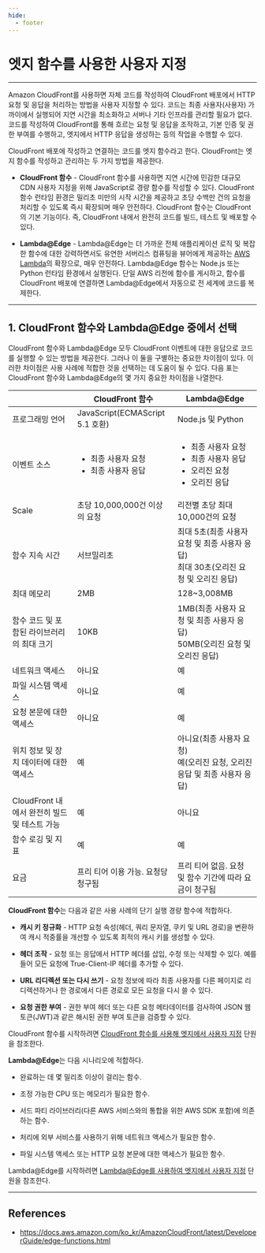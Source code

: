 ```yaml
---
hide:
  - footer
---
```


# 엣지 함수를 사용한 사용자 지정

---

Amazon CloudFront를 사용하면 자체 코드를 작성하여 CloudFront 배포에서 HTTP 요청 및 응답을 처리하는 방법을 사용자 지정할 수 있다. 코드는 최종 사용자(사용자) 가까이에서 실행되어 지연 시간을 최소화하고 서버나 기타 인프라를 관리할 필요가 없다. 코드를 작성하여 CloudFront를 통해 흐르는 요청 및 응답을 조작하고, 기본 인증 및 권한 부여를 수행하고, 엣지에서 HTTP 응답을 생성하는 등의 작업을 수행할 수 있다.

CloudFront 배포에 작성하고 연결하는 코드를 엣지 함수라고 한다. CloudFront는 엣지 함수를 작성하고 관리하는 두 가지 방법을 제공한다.

- **CloudFront 함수** - CloudFront 함수를 사용하면 지연 시간에 민감한 대규모 CDN 사용자 지정을 위해 JavaScript로 경량 함수를 작성할 수 있다. CloudFront 함수 런타임 환경은 밀리초 미만의 시작 시간을 제공하고 초당 수백만 건의 요청을 처리할 수 있도록 즉시 확장되며 매우 안전하다. CloudFront 함수는 CloudFront의 기본 기능이다. 즉, CloudFront 내에서 완전히 코드를 빌드, 테스트 및 배포할 수 있다.

- **Lambda@Edge** - Lambda@Edge는 더 가까운 전체 애플리케이션 로직 및 복잡한 함수에 대한 강력하면서도 유연한 서버리스 컴퓨팅을 뷰어에게 제공하는 [AWS Lambda](http://aws.amazon.com/lambda/)의 확장으로, 매우 안전하다. Lambda@Edge 함수는 Node.js 또는 Python 런타임 환경에서 실행된다. 단일 AWS 리전에 함수를 게시하고, 함수를 CloudFront 배포에 연결하면 Lambda@Edge에서 자동으로 전 세계에 코드를 복제한다.

---

## 1. CloudFront 함수와 Lambda@Edge 중에서 선택

CloudFront 함수와 Lambda@Edge 모두 CloudFront 이벤트에 대한 응답으로 코드를 실행할 수 있는 방법을 제공한다. 그러나 이 둘을 구별하는 중요한 차이점이 있다. 이러한 차이점은 사용 사례에 적합한 것을 선택하는 데 도움이 될 수 있다. 다음 표는 CloudFront 함수와 Lambda@Edge의 몇 가지 중요한 차이점을 나열한다.

| | CloudFront 함수 | Lambda@Edge |
| --- | --- | --- |
| 프로그래밍 언어 | JavaScript(ECMAScript 5.1 호환) | Node.js 및 Python |
| 이벤트 소스 | <ul><li>최종 사용자 요청</li><li>최종 사용자 응답</li></ul> | <ul><li>최종 사용자 요청</li><li>최종 사용자 응답</li><li>오리진 요청</li><li>오리진 응답</li></ul> |
| Scale | 초당 10,000,000건 이상의 요청 | 리전별 초당 최대 10,000건의 요청 |
| 함수 지속 시간 | 서브밀리초 | 최대 5초(최종 사용자 요청 및 최종 사용자 응답)</br>최대 30초(오리진 요청 및 오리진 응답) |
| 최대 메모리 | 2MB | 128~3,008MB |
| 함수 코드 및 포함된 라이브러리의 최대 크기 | 10KB | 1MB(최종 사용자 요청 및 최종 사용자 응답)</br>50MB(오리진 요청 및 오리진 응답) |
| 네트워크 액세스 | 아니요 | 예 |
| 파일 시스템 액세스 | 아니요 | 예 |
| 요청 본문에 대한 액세스 | 아니요 | 예 |
| 위치 정보 및 장치 데이터에 대한 액세스 | 예 | 아니요(최종 사용자 요청)</br>예(오리진 요청, 오리진 응답 및 최종 사용자 응답) |
| CloudFront 내에서 완전히 빌드 및 테스트 가능 | 예 | 아니요 |
| 함수 로깅 및 지표 | 예 | 예 |
| 요금 | 프리 티어 이용 가능. 요청당 청구됨 | 프리 티어 없음. 요청 및 함수 기간에 따라 요금이 청구됨 |

**CloudFront 함수**는 다음과 같은 사용 사례의 단기 실행 경량 함수에 적합하다.

- **캐시 키 정규화** - HTTP 요청 속성(헤더, 쿼리 문자열, 쿠키 및 URL 경로)을 변환하여 캐시 적중률을 개선할 수 있도록 최적의 캐시 키를 생성할 수 있다.

- **헤더 조작** - 요청 또는 응답에서 HTTP 헤더를 삽입, 수정 또는 삭제할 수 있다. 예를 들어 모든 요청에 True-Client-IP 헤더를 추가할 수 있다.

- **URL 리디렉션 또는 다시 쓰기** - 요청 정보에 따라 최종 사용자를 다른 페이지로 리디렉션하거나 한 경로에서 다른 경로로 모든 요청을 다시 쓸 수 있다.

- **요청 권한 부여** - 권한 부여 헤더 또는 다른 요청 메타데이터를 검사하여 JSON 웹 토큰(JWT)과 같은 해시된 권한 부여 토큰을 검증할 수 있다.

CloudFront 함수를 시작하려면 [CloudFront 함수를 사용해 엣지에서 사용자 지정](https://docs.aws.amazon.com/ko_kr/AmazonCloudFront/latest/DeveloperGuide/cloudfront-functions.html) 단원을 참조한다.

**Lambda@Edge**는 다음 시나리오에 적합하다.

- 완료하는 데 몇 밀리초 이상이 걸리는 함수.

- 조정 가능한 CPU 또는 메모리가 필요한 함수.

- 서드 파티 라이브러리(다른 AWS 서비스와의 통합을 위한 AWS SDK 포함)에 의존하는 함수.

- 처리에 외부 서비스를 사용하기 위해 네트워크 액세스가 필요한 함수.

- 파일 시스템 액세스 또는 HTTP 요청 본문에 대한 액세스가 필요한 함수.

Lambda@Edge를 시작하려면 [Lambda@Edge를 사용하여 엣지에서 사용자 지정](https://docs.aws.amazon.com/ko_kr/AmazonCloudFront/latest/DeveloperGuide/lambda-at-the-edge.html) 단원을 참조한다.

---

## References

- <https://docs.aws.amazon.com/ko_kr/AmazonCloudFront/latest/DeveloperGuide/edge-functions.html>
